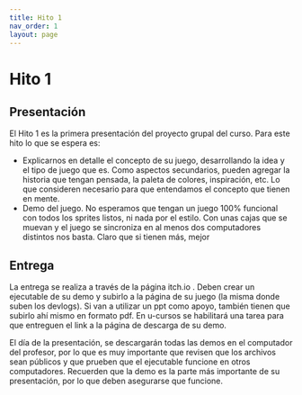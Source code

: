 ```yaml
---
title: Hito 1
nav_order: 1
layout: page
---
```


# Hito 1

## Presentación
El Hito 1 es la primera presentación del proyecto grupal del curso. Para este hito lo que se espera es:

- Explicarnos en detalle el concepto de su juego, desarrollando la idea y el tipo de juego que es. Como aspectos secundarios, pueden agregar la
historia que tengan pensada, la paleta de colores, inspiración, etc. Lo
que consideren necesario para que entendamos el concepto que tienen
en mente.
- Demo del juego. No esperamos que tengan un juego 100% funcional con
todos los sprites listos, ni nada por el estilo. Con unas cajas que se
muevan y el juego se sincroniza en al menos dos computadores
distintos nos basta. Claro que si tienen más, mejor

## Entrega

La entrega se realiza a través de la página itch.io . Deben crear un ejecutable de su demo y subirlo a la página de su juego (la misma donde suben los devlogs). Si van a utilizar un ppt como apoyo, también tienen que subirlo ahí mismo en formato pdf. En u-cursos se habilitará una tarea para que entreguen el link a la página de descarga de su demo.

El día de la presentación, se descargarán todas las demos en el computador del profesor, por lo que es muy importante que revisen que los archivos sean públicos y que prueben que el ejecutable funcione en otros computadores. Recuerden que la demo es la parte más importante de su presentación, por lo que deben asegurarse que funcione.
